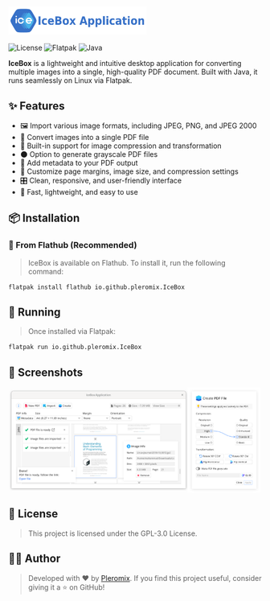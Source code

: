 <img alt="Logo" src="src/main/resources/io/github/pleromix/icebox/asset/logo-vector-with-title.svg" width="275"/>

![License](https://img.shields.io/github/license/pleromix/icebox)
![Flatpak](https://img.shields.io/badge/flatpak-available-blue)
![Java](https://img.shields.io/badge/java-21-orange)

**IceBox** is a lightweight and intuitive desktop application for converting multiple images into a single, high-quality
PDF document. Built with Java, it runs seamlessly on Linux via Flatpak.

## ✨ Features

- 🖼️ Import various image formats, including JPEG, PNG, and JPEG 2000
- 📄 Convert images into a single PDF file
- 🧩 Built-in support for image compression and transformation
- 🌑 Option to generate grayscale PDF files
- 📝 Add metadata to your PDF output
- 🔧 Customize page margins, image size, and compression settings
- 🎛️ Clean, responsive, and user-friendly interface
- 🚀 Fast, lightweight, and easy to use

## 📦 Installation

### 🔹 From Flathub (Recommended)

> IceBox is available on Flathub. To install it, run the following command:

```bash
flatpak install flathub io.github.pleromix.IceBox
```

## 🚀 Running

> Once installed via Flatpak:

```bash
flatpak run io.github.pleromix.IceBox
```

## 📸 Screenshots

<div align="center" style="display: flex; width: 100%; justify-content: center; align-items: center;">
  <img src="screenshots/image_1.png" height="200" alt="PDF file is ready"/>
  <img src="screenshots/image_2.png" height="210" alt="Optimizing PDF file"/>
</div>

## 📄 License

> This project is licensed under the GPL-3.0 License.

## 👨‍💻 Author

> Developed with ❤️ by [Pleromix](https://github.com/pleromix).
> If you find this project useful, consider giving it a ⭐ on GitHub!

